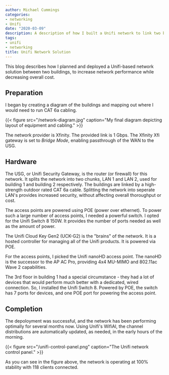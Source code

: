 ```yaml
---
author: Michael Cummings
categories:
- networking
- Unifi
date: "2020-03-09"
description: A description of how I built a Unifi network to link two buildings, with seperate intranets.
tags:
- unifi
- networking
title: Unifi Network Solution
---
```


This blog describes how I planned and deployed a Unifi-based network solution between two buildings, to increase network performance while decreasing overall cost.
<!--more-->

## Preparation

I began by creating a diagram of the buildings and mapping out where I would need to run CAT 6a cabling. 

{{< figure src="/network-diagram.jpg" caption="My final diagram depicting layout of equipment and cabling." >}}

The network provider is Xfinity. The provided link is 1 Gbps. The Xfinity Xfi gateway is set to *Bridge Mode*, enabling passthrough of the WAN to the USG.

## Hardware

The USG, or Unifi Security Gateway, is the router (or firewall) for this network. It splits the network into two chunks, LAN 1 and LAN 2, used for building 1 and building 2 respectively. The buildings are linked by a high-strength outdoor rated CAT 6a cable. Splitting the network into seperate LAN's provides increased security, without affecting overall thoroughput or cost.

The access points are powered using POE (power over ethernet). To power such a large number of access points, I needed a powerful switch. I opted for the Unifi Switch 8 150W. It provides the number of ports needed as well as the amount of power.

The Unifi Cloud Key Gen2 (UCK-G2) is the "brains" of the network. It is a hosted controller for managing all of the Unifi products. It is powered via POE.

For the access points, I picked the Unifi nanoHD access point. The nanoHD is the successor to the AP AC Pro, providing 4x4 MU-MIMO and 802.11ac Wave 2 capabilities. 

The 3rd floor in building 1 had a special circumstance - they had a lot of devices that would perform much better with a dedicated, wired connection. So, I installed the Unifi Switch 8. Powered by POE, the switch has 7 ports for devices, and one POE port for powering the access point.

## Completion

The depoloyment was successful, and the network has been performing optimally for several months now. Using Unifi's WifiAI, the channel distributions are automatically updated, as needed, in the early hours of the morning.

{{< figure src="/unifi-control-panel.png" caption="The Unifi network control panel." >}}

As you can see in the figure above, the network is operating at 100% stability with 118 clients connected.

